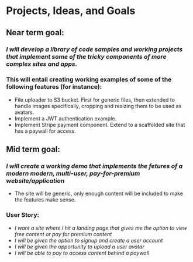 # Projects, Ideas, and Goals

## Near term goal:
### *I will develop a library of code samples and working projects that implement some of the tricky components of more complex sites and apps.*

### This will entail creating working examples of some of the following features (for instance):
* File uploader to S3 bucket.  First for generic files, then extended to handle images specifically, cropping and resizing them to be used as avatars.
* Implement a JWT authentication example.
* Implement Stripe payment component.  Extend to a scaffolded site that has a paywall for access.

## Mid term goal:
### *I will create a working demo that implements the fetures of a modern modern, multi-user, pay-for-premium website/application*
* The site will be generic, only enough content will be included to make the features make sense.

### User Story:
* *I want a site where I hit a landing page that gives me the option to view free content or pay for premium content*
* *I will be given the option to signup and create a user account*
* *I will be given the opportunity to upload a user avatar*
* *I will be able to pay to access content behind a paywall*
 